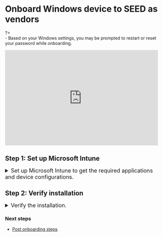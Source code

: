 # Onboard Windows device to SEED as vendors

?> <br>- Based on your Windows settings, you may be prompted to restart or reset your password while onboarding.

<div style="position:relative;padding-bottom:56.25%;padding-top:30px;height:0;overflow:hidden;">
<iframe style="position:absolute;top:0;left:0;width:100%;height:100%;" src="https://www.youtube.com/embed/Cvb7lppxFqs" title="YouTube video player" frameborder="0" allow="accelerometer; autoplay; clipboard-write; encrypted-media; gyroscope; picture-in-picture; web-share" allowfullscreen="true"></iframe>
</div>

## Step 1: Set up Microsoft Intune

<details>
  <summary style="font-size:18px">Set up Microsoft Intune to get the required applications and device configurations.</summary><br>

1. Click **Start** icon on the taskbar.

2. Go to **Settings** > **Accounts** > **Access work or school** and click **Connect** to add your TechPass account.

![access-work-or-school](../images/onboarding-instructions-for-windows/access-work-or-school.png)

3. Approve your TechPass login using the authenticator app that was used to set up TechPass MFA. 

![techpass-sign-in](../images/onboarding-instructions-for-windows/techpass-sign-in.png)

Your account is added and listed as a connection. This account has **Info** and **Disconnect** options as shown below. 

![info-disconnect](../images/onboarding-instructions-for-windows/info-disconnect.png)

4. Select the **Info** option and verify that a similar result to the following is displayed. You will see **TechPass** instead of **SG Govt M365**.

![managed-by-tp](../images/onboarding-instructions-for-windows/managed-by-tp.png)

</details>


## Step 2: Verify installation

<details>
  <summary style="font-size:18px">Verify the installation.</summary><br>

1. Go to the Internet Device onboarded to SEED, open **Settings** > **Apps** > **Apps & features**. 
2. Ensure that Cloudflare WARP and Tanium are listed.

![cloudflare](../images/onboarding-instructions-for-windows/cloudflare.png)

![tanium](../images/onboarding-instructions-for-windows/tanium.png)

</details>


### Next steps

- [Post onboarding steps](post-onboarding-instructions/post-onboarding-steps-and-verification).
